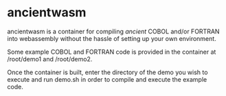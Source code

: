 # ancientwasm
ancientwasm is a container for compiling *ancient* COBOL and/or FORTRAN into webassembly without the hassle of setting up your own environment.

Some example COBOL and FORTRAN code is provided in the container at /root/demo1 and /root/demo2.

Once the container is built, enter the directory of the demo you wish to execute and run demo.sh in order to compile and execute the example code.
